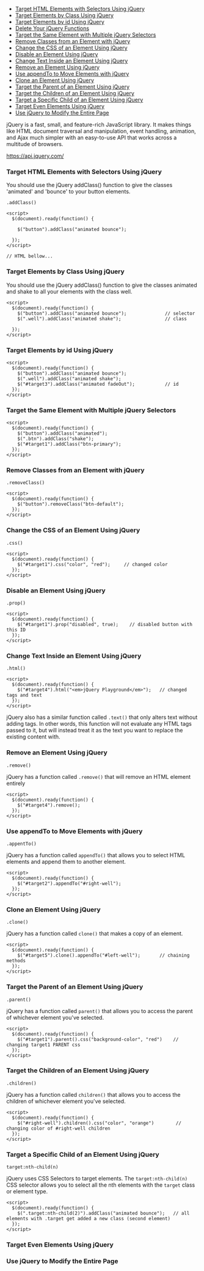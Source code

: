 * [Target HTML Elements with Selectors Using jQuery](#Target-HTML-Elements-with-Selectors-Using-jQuery)
* [Target Elements by Class Using jQuery](#Target-Elements-by-Class-Using-jQuery)
* [Target Elements by id Using jQuery](#Target-Elements-by-id-Using-jQuery)
* [Delete Your jQuery Functions](#Delete-Your-jQuery-Functions)
* [Target the Same Element with Multiple jQuery Selectors](#Target-the-Same-Element-with-Multiple-jQuery-Selectors)
* [Remove Classes from an Element with jQuery](#Remove-Classes-from-an-Element-with-jQuery)
* [Change the CSS of an Element Using jQuery](#Change-the-CSS-of-an-Element-Using-jQuery)
* [Disable an Element Using jQuery](#Disable-an-Element-Using-jQuery)
* [Change Text Inside an Element Using jQuery](#Change-Text-Inside-an-Element-Using-jQuery)
* [Remove an Element Using jQuery](#Remove-an-Element-Using-jQuery)
* [Use appendTo to Move Elements with jQuery](#Use-appendTo-to-Move-Elements-with-jQuery)
* [Clone an Element Using jQuery](#Clone-an-Element-Using-jQuery)
* [Target the Parent of an Element Using jQuery](#Target-the-Parent-of-an-Element-Using-jQuery)
* [Target the Children of an Element Using jQuery](#Target-the-Children-of-an-Element-Using-jQuery)
* [Target a Specific Child of an Element Using jQuery](#Target-a-Specific-Child-of-an-Element-Using-jQuery)
* [Target Even Elements Using jQuery](#Target-Even-Elements-Using-jQuery)
* [Use jQuery to Modify the Entire Page](#Use-jQuery-to-Modify-the-Entire-Page)

jQuery is a fast, small, and feature-rich JavaScript library. It makes things like HTML document traversal and manipulation, event handling, animation, and Ajax much simpler with an easy-to-use API that works across a multitude of browsers.

https://api.jquery.com/


### Target HTML Elements with Selectors Using jQuery

You should use the jQuery addClass() function to give the classes 'animated' and 'bounce' to your button elements.

`.addClass()`

```
<script>
  $(document).ready(function() {

    $("button").addClass("animated bounce");

  });
</script>

// HTML bellow...
```

### Target Elements by Class Using jQuery

You should use the jQuery addClass() function to give the classes animated and shake to all your elements with the class well.

```
<script>
  $(document).ready(function() {
    $("button").addClass("animated bounce");              // selector
    $(".well").addClass("animated shake");                // class

  });
</script>
```

### Target Elements by id Using jQuery

```
<script>
  $(document).ready(function() {
    $("button").addClass("animated bounce");
    $(".well").addClass("animated shake");
    $("#target3").addClass("animated fadeOut");           // id
  });
</script>
```

### Target the Same Element with Multiple jQuery Selectors

```
<script>
  $(document).ready(function() {
    $("button").addClass("animated");
    $(".btn").addClass("shake");
    $("#target1").addClass("btn-primary"); 
  });
</script>
```

### Remove Classes from an Element with jQuery

`.removeClass()`

```
<script>
  $(document).ready(function() {
    $("button").removeClass("btn-default");
  });
</script>
```

### Change the CSS of an Element Using jQuery

`.css()`

```
<script>
  $(document).ready(function() {
    $("#target1").css("color", "red");     // changed color
  });
</script>
```

### Disable an Element Using jQuery

`.prop()`

```
<script>
  $(document).ready(function() {
    $("#target1").prop("disabled", true);    // disabled button with this ID
  });
</script>
```

### Change Text Inside an Element Using jQuery

`.html()`

```
<script>
  $(document).ready(function() {
    $("#target4").html("<em>jQuery Playground</em>");   // changed tags and text
  });
</script>
```

jQuery also has a similar function called `.text()` that only alters text without adding tags. In other words, this function will not evaluate any HTML tags passed to it, but will instead treat it as the text you want to replace the existing content with.

### Remove an Element Using jQuery

`.remove()`

jQuery has a function called `.remove()` that will remove an HTML element entirely

```
<script>
  $(document).ready(function() {
    $("#target4").remove();
  });
</script>
```

### Use appendTo to Move Elements with jQuery

`.appentTo()`

jQuery has a function called `appendTo()` that allows you to select HTML elements and append them to another element.

```
<script>
  $(document).ready(function() {
    $("#target2").appendTo("#right-well");
  });
</script>
```

### Clone an Element Using jQuery

`.clone()`

jQuery has a function called `clone()` that makes a copy of an element.

```
<script>
  $(document).ready(function() {
    $("#target5").clone().appendTo("#left-well");       // chaining methods
  });
</script>
```

### Target the Parent of an Element Using jQuery

`.parent()`

jQuery has a function called `parent()` that allows you to access the parent of whichever element you've selected.

```
<script>
  $(document).ready(function() {
    $("#target1").parent().css("background-color", "red")    // changing target1 PARENT css
  });
</script>
```

### Target the Children of an Element Using jQuery

`.children()`

jQuery has a function called `children()` that allows you to access the children of whichever element you've selected.

```
<script>
  $(document).ready(function() {
    $("#right-well").children().css("color", "orange")        // changing color of #right-well children
  });
</script>
```

### Target a Specific Child of an Element Using jQuery

`target:nth-child(n)`

jQuery uses CSS Selectors to target elements. The `target:nth-child(n)` CSS selector allows you to select all the nth elements with the `target` class or element type.

```
<script>
  $(document).ready(function() {
    $(".target:nth-child(2)").addClass("animated bounce");   // all elements with .target get added a new class (second element)
  });
</script>
```

### Target Even Elements Using jQuery

### Use jQuery to Modify the Entire Page

